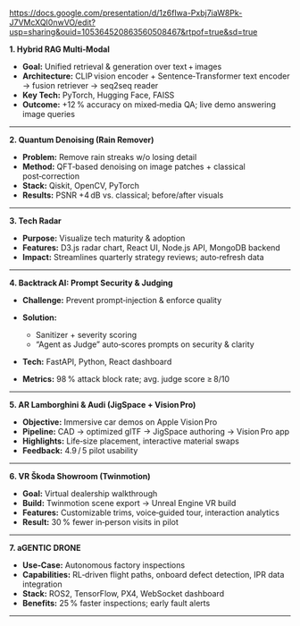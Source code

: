 https://docs.google.com/presentation/d/1z6fIwa-Pxbj7iaW8Pk-J7VMcXQI0nwVO/edit?usp=sharing&ouid=105364520863560508467&rtpof=true&sd=true



**1. Hybrid RAG Multi‑Modal**

* **Goal:** Unified retrieval & generation over text + images
* **Architecture:** CLIP vision encoder + Sentence‑Transformer text encoder → fusion retriever → seq2seq reader
* **Key Tech:** PyTorch, Hugging Face, FAISS
* **Outcome:** +12 % accuracy on mixed‑media QA; live demo answering image queries

---

**2. Quantum Denoising (Rain Remover)**

* **Problem:** Remove rain streaks w/o losing detail
* **Method:** QFT‑based denoising on image patches + classical post‑correction
* **Stack:** Qiskit, OpenCV, PyTorch
* **Results:** PSNR +4 dB vs. classical; before/after visuals

---

**3. Tech Radar**

* **Purpose:** Visualize tech maturity & adoption
* **Features:** D3.js radar chart, React UI, Node.js API, MongoDB backend
* **Impact:** Streamlines quarterly strategy reviews; auto‑refresh data

---

**4. Backtrack AI: Prompt Security & Judging**

* **Challenge:** Prevent prompt‑injection & enforce quality
* **Solution:**

  * Sanitizer + severity scoring
  * “Agent as Judge” auto‑scores prompts on security & clarity
* **Tech:** FastAPI, Python, React dashboard
* **Metrics:** 98 % attack block rate; avg. judge score ≥ 8/10

---

**5. AR Lamborghini & Audi (JigSpace + Vision Pro)**

* **Objective:** Immersive car demos on Apple Vision Pro
* **Pipeline:** CAD → optimized glTF → JigSpace authoring → Vision Pro app
* **Highlights:** Life‑size placement, interactive material swaps
* **Feedback:** 4.9 / 5 pilot usability

---

**6. VR Škoda Showroom (Twinmotion)**

* **Goal:** Virtual dealership walkthrough
* **Build:** Twinmotion scene export → Unreal Engine VR build
* **Features:** Customizable trims, voice‑guided tour, interaction analytics
* **Result:** 30 % fewer in‑person visits in pilot

---

**7. aGENTIC DRONE**

* **Use‑Case:** Autonomous factory inspections
* **Capabilities:** RL‑driven flight paths, onboard defect detection, IPR data integration
* **Stack:** ROS2, TensorFlow, PX4, WebSocket dashboard
* **Benefits:** 25 % faster inspections; early fault alerts

---
